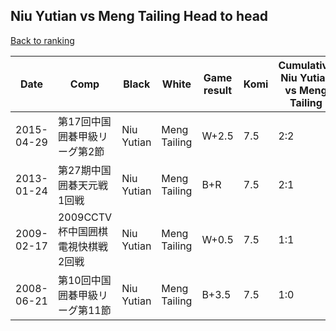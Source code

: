 ## Niu Yutian vs Meng Tailing Head to head

[Back to ranking](../../index.md)




| **Date** | **Comp** | **Black** | **White** | **Game result** | **Komi** | **Cumulative Niu Yutian vs Meng Tailing** | **Niu Yutian streak** | **Meng Tailing streak** | 
| --- | --- | --- | --- | --- | --- | --- | --- | --- |
| 2015-04-29 | 第17回中国囲碁甲級リーグ第2節 | Niu Yutian | Meng Tailing | W+2.5 | 7.5 | 2:2 | 0 | 1 | 
| 2013-01-24 | 第27期中国囲碁天元戦1回戦 | Niu Yutian | Meng Tailing | B+R | 7.5 | 2:1 | 1 | 0 | 
| 2009-02-17 | 2009CCTV杯中国囲棋電視快棋戦2回戦 | Niu Yutian | Meng Tailing | W+0.5 | 7.5 | 1:1 | 0 | 1 | 
| 2008-06-21 | 第10回中国囲碁甲級リーグ第11節 | Niu Yutian | Meng Tailing | B+3.5 | 7.5 | 1:0 | 1 | 0 |




